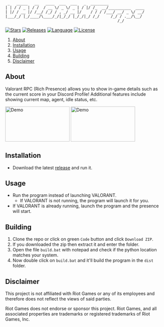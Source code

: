 ```
 _   _____   __   ____  ___  ___   _  ________                
| | / / _ | / /  / __ \/ _ \/ _ | / |/ /_  __/__________  ____
| |/ / __ |/ /__/ /_/ / , _/ __ |/    / / / /___/ __/ _ \/ __/
|___/_/ |_/____/\____/_/|_/_/ |_/_/|_/ /_/     /_/ / .__/\__/ 
                                                  /_/         
```

[![Stars][stars-shield]][stars-url]
[![Releases][releases-shield]][releases-url]
[![Language][language-shield]][language-url]
[![License][license-shield]][license-url]

  <ol>  
    <li><a href="#about">About</li>
    <li><a href="#installation">Installation</a></li>
    <li><a href="#usage">Usage</a></li>
    <li><a href="#building">Building</a></li>
    <li><a href="#disclaimer">Disclaimer</a></li>
  </ol>

## About

 Valorant RPC (Rich Presence) allows you to show in-game details such as the current score in your Discord Profile! Additional features include showing current map, agent, idle status, etc.

 <a>
    <img src="assets/Demo1.png" alt="Demo" width="205" height="112">
    <img src="assets/Demo2.png" alt="Demo" width="205" height="112">

 </a>

## Installation

- Download the latest [release](https://github.com/starkayc/valorant-rpc/releases/latest/download/valorant-rpc.exe) and run it.

## Usage

- Run the program instead of launching VALORANT.
  - If VALORANT is not running, the program will launch it for you.
- If VALORANT is already running, launch the program and the presence will start.

## Building

 1. Clone the repo or click on green `Code` button and click `Download ZIP`.
 2. If you downloaded the zip then extract it and enter the folder.
 3. Open the file `build.bat` with notepad and check if the python location matches your system.
 4. Now double click on `build.bat` and it'll build the program in the `dist` folder.

## Disclaimer

 This project is not affiliated with Riot Games or any of its employees and therefore does not reflect the views of said parties.

 Riot Games does not endorse or sponsor this project. Riot Games, and all associated properties are trademarks or registered trademarks of Riot Games, Inc.

[license-shield]: https://img.shields.io/github/license/starkayc/valorant-rpc?style=for-the-badge
[license-url]: https://github.com/starkayc/valorant-rpc/blob/v3/LICENSE.txt

[stars-shield]: https://img.shields.io/github/stars/starkayc/valorant-rpc?logo=github&style=for-the-badge
[stars-url]: https://github.com/starkayc/valorant-rpc/stargazers

[releases-shield]: https://img.shields.io/github/downloads/starkayc/valorant-rpc/total?style=for-the-badge
[releases-url]: https://github.com/starkayc/valorant-rpc/releases

[language-shield]: https://img.shields.io/github/languages/top/starkayc/valorant-rpc?logo=python&logoColor=yellow&style=for-the-badge
[language-url]: https://www.python.org/
